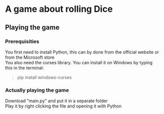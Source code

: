 # A game about rolling Dice
## Playing the game
### Prerequisities
You first need to install Python, this can by done from the official website or from the Microsoft store</br>
You also need the curses library. You can install it on Windows by typing this in the terminal:
> pip install windows-curses
### Actually playing the game
Download "main.py" and put it in a separate folder</br>
Play it by right clicking the file and opening it with Python


